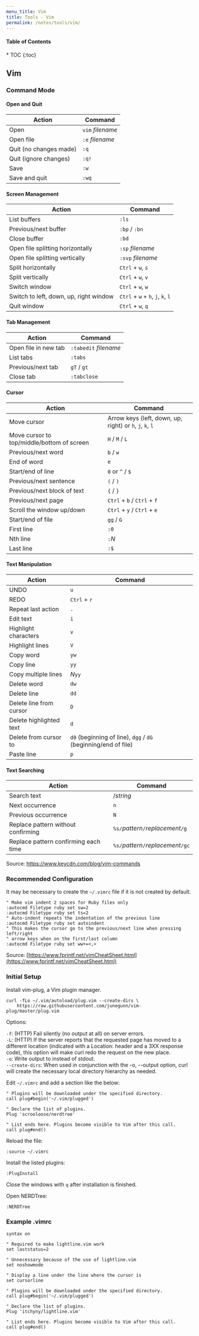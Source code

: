 ```yaml
---
menu_title: Vim
title: Tools - Vim
permalink: /notes/tools/vim/
---
```


<h4>Table of Contents</h4>
* TOC
{:toc}

## Vim

### Command Mode

#### Open and Quit

| Action | Command |
| ------ | ------- |
| Open | `vim` *filename* |
| Open file | `:e` *filename* |
| Quit (no changes made) | `:q` |
| Quit (ignore changes) | `:q!` |
| Save | `:w` |
| Save and quit | `:wq` |

#### Screen Management

| Action | Command |
| ------ | ------- |
| List buffers | `:ls` |
| Previous/next buffer | `:bp` / `:bn` |
| Close buffer | `:bd` |
| Open file splitting horizontally | `:sp` *filename* |
| Open file splitting vertically | `:svp` *filename* |
| Split horizontally | `Ctrl` + `w`, `s` |
| Split vertically | `Ctrl` + `w`, `v` |
| Switch window | `Ctrl` + `w`, `w` |
| Switch to left, down, up, right window | `Ctrl` + `w` + `h`, `j`, `k`, `l` |
| Quit window | `Ctrl` + `w`, `q` |

#### Tab Management

| Action | Command |
| ------ | ------- |
| Open file in new tab | `:tabedit` *filename* |
| List tabs | `:tabs` |
| Previous/next tab | `gT` / `gt` |
| Close tab | `:tabclose` |

#### Cursor

| Action | Command |
| ------ | ------- |
| Move cursor | Arrow keys (left, down, up, right) or `h`, `j`, `k`, `l` |
| Move cursor to top/middle/bottom of screen | `H` / `M` / `L` |
| Previous/next word | `b` / `w` |
| End of word | `e` |
| Start/end of line | `0` or `^` / `$` |
| Previous/next sentence | `(` / `)` |
| Previous/next block of text | `{` / `}` |
| Previous/next page | `Ctrl` + `b` / `Ctrl` + `f` |
| Scroll the window up/down | `Ctrl` + `y` / `Ctrl` + `e` |
| Start/end of file | `gg` / `G` |
| First line | `:0` |
| Nth line | `:`*N* |
| Last line | `:$` |

#### Text Manipulation

| Action | Command |
| ------ | ------- |
| UNDO | `u` |
| REDO | `Ctrl` + `r` |
| Repeat last action | `.` |
| Edit text | `i` |
| Highlight characters | `v` |
| Highlight lines | `V` |
| Copy word | `yw` |
| Copy line | `yy` |
| Copy multiple lines | *N*`yy` |
| Delete word | `dw` |
| Delete line | `dd` |
| Delete line from cursor | `D` |
| Delete highlighted text | `d` |
| Delete from cursor to | `d0` (beginning of line), `dgg` / `dG` (beginning/end of file) |
| Paste line | `p` |

#### Text Searching

| Action | Command |
| ------ | ------- |
| Search text | /*string* |
| Next occurrence | `n` |
| Previous occurrence | `N` |
| Replace pattern without confirming | `%s/`*pattern*`/`*replacement*`/g` |
| Replace pattern confirming each time | `%s/`*pattern*`/`*replacement*`/gc` |

<span class="info-source">Source: <https://www.keycdn.com/blog/vim-commands></span>

### Recommended Configuration

It may be necessary to create the `~/.vimrc` file if it is not created by default.

```
" Make vim indent 2 spaces for Ruby files only
:autocmd Filetype ruby set sw=2
:autocmd Filetype ruby set ts=2
" Auto-indent repeats the indentation of the previous line
:autocmd Filetype ruby set autoindent
" This makes the cursor go to the previous/next line when pressing left/right
" arrow keys when on the first/last column
:autocmd Filetype ruby set ww+=<,>
```

<span class="info-source">Source: [https://www.fprintf.net/vimCheatSheet.html](https://www.fprintf.net/vimCheatSheet.html)</span>

### Initial Setup

Install vim-plug, a Vim plugin manager.

```
curl -fLo ~/.vim/autoload/plug.vim --create-dirs \
    https://raw.githubusercontent.com/junegunn/vim-plug/master/plug.vim
```

Options:

`-f`: (HTTP) Fail silently (no output at all) on server errors.<br>
`-L`: (HTTP) If the server reports that the requested page has moved to a different location (indicated with a Location: header and a 3XX response code), this option will make curl redo the request on the new place.<br>
`-o`: Write output to <file> instead of stdout.<br>
`--create-dirs`: When used in conjunction with the -o, --output option, curl will create the necessary local directory hierarchy as needed.<br>

Edit `~/.vimrc` and add a section like the below:

```
" Plugins will be downloaded under the specified directory.
call plug#begin('~/.vim/plugged')

" Declare the list of plugins.
Plug 'scrooloose/nerdtree'

" List ends here. Plugins become visible to Vim after this call.
call plug#end()
```

Reload the file:

```
:source ~/.vimrc
```

Install the listed plugins:

```
:PlugInstall
```

Close the windows with `q` after installation is finished.

Open NERDTree:

```
:NERDTree
```

### Example .vimrc

```
syntax on

" Required to make lightline.vim work
set laststatus=2

" Unnecessary because of the use of lightline.vim
set noshowmode

" Display a line under the line where the cursor is
set cursorline

" Plugins will be downloaded under the specified directory.
call plug#begin('~/.vim/plugged')

" Declare the list of plugins.
Plug 'itchyny/lightline.vim'

" List ends here. Plugins become visible to Vim after this call.
call plug#end()
```

